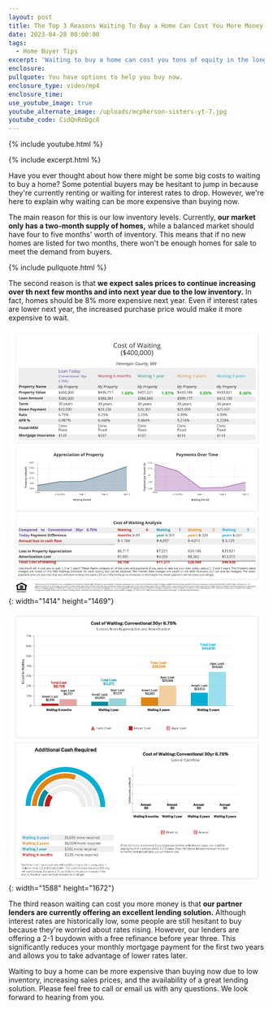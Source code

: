 ```yaml
---
layout: post
title: The Top 3 Reasons Waiting To Buy a Home Can Cost You More Money
date: 2023-04-28 00:00:00
tags:
  - Home Buyer Tips
excerpt: 'Waiting to buy a home can cost you tons of equity in the long run. '
enclosure:
pullquote: You have options to help you buy now.
enclosure_type: video/mp4
enclosure_time:
use_youtube_image: true
youtube_alternate_image: /uploads/mcpherson-sisters-yt-7.jpg
youtube_code: CidQnReDgc8
---
```

{% include youtube.html %}

{% include excerpt.html %}

Have you ever thought about how there might be some big costs to waiting to buy a home? Some potential buyers may be hesitant to jump in because they're currently renting or waiting for interest rates to drop. However, we're here to explain why waiting can be more expensive than buying now.

The main reason for this is our low inventory levels. Currently, **our market only has a two-month supply of homes,** while a balanced market should have four to five months' worth of inventory. This means that if no new homes are listed for two months, there won't be enough homes for sale to meet the demand from buyers.

{% include pullquote.html %}

The second reason is that **we expect sales prices to continue increasing over th next few months and into next year due to the low inventory.** In fact, homes should be 8% more expensive next year. Even if interest rates are lower next year, the increased purchase price would make it more expensive to wait.

![](/uploads/1.png){: width="1414" height="1469"}

![](/uploads/cost-of-waiting-analysis-page-2-1.png){: width="1588" height="1672"}

The third reason waiting can cost you more money is that **our partner lenders are currently offering an excellent lending solution.** Although interest rates are historically low, some people are still hesitant to buy because they're worried about rates rising. However, our lenders are offering a 2-1 buydown with a free refinance before year three. This significantly reduces your monthly mortgage payment for the first two years and allows you to take advantage of lower rates later.

Waiting to buy a home can be more expensive than buying now due to low inventory, increasing sales prices, and the availability of a great lending solution. Please feel free to call or email us with any questions. We look forward to hearing from you.&nbsp;